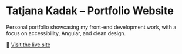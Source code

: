 # Tatjana Kadak – Portfolio Website

Personal portfolio showcasing my front-end development work, with a focus on accessibility, Angular, and clean design.

🔗 [Visit the live site](https://tk.ee)
